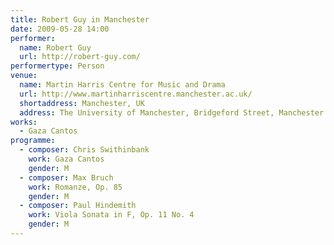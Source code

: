 ```yaml
---
title: Robert Guy in Manchester
date: 2009-05-28 14:00
performer:
  name: Robert Guy
  url: http://robert-guy.com/
performertype: Person
venue:
  name: Martin Harris Centre for Music and Drama
  url: http://www.martinharriscentre.manchester.ac.uk/
  shortaddress: Manchester, UK
  address: The University of Manchester, Bridgeford Street, Manchester M13 9PL, United Kingdom
works:
  - Gaza Cantos
programme:
  - composer: Chris Swithinbank
    work: Gaza Cantos
    gender: M
  - composer: Max Bruch
    work: Romanze, Op. 85
    gender: M
  - composer: Paul Hindemith
    work: Viola Sonata in F, Op. 11 No. 4
    gender: M
---
```

